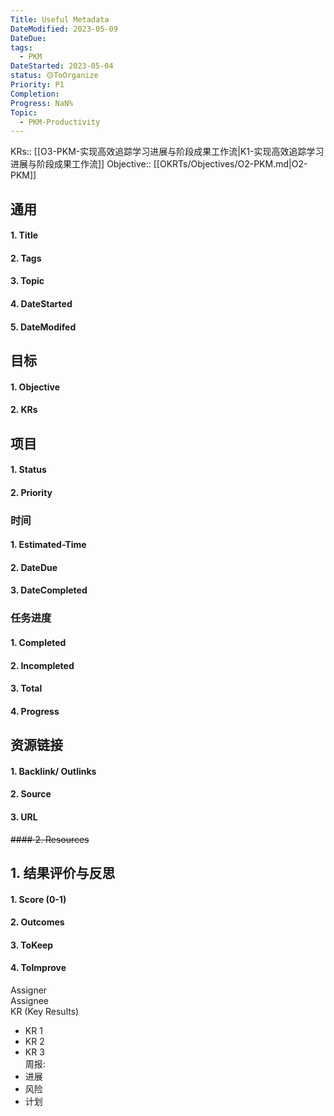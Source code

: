 ```yaml
---
Title: Useful Metadata
DateModified: 2023-05-09
DateDue:
tags:
  - PKM
DateStarted: 2023-05-04
status: 🟡ToOrganize
Priority: P1
Completion:
Progress: NaN%
Topic:
  - PKM-Productivity
---
```

KRs:: [[O3-PKM-实现高效追踪学习进展与阶段成果工作流|K1-实现高效追踪学习进展与阶段成果工作流]]
Objective:: [[OKRTs/Objectives/O2-PKM.md|O2-PKM]]
## 通用
#### 1. Title
#### 2. Tags
#### 3. Topic
#### 4. DateStarted
#### 5. DateModifed
## 目标
#### 1. Objective
#### 2. KRs
## 项目
#### 1. Status  
#### 2. Priority  
### 时间
#### 1. Estimated-Time 
#### 2. DateDue
#### 3. DateCompleted
### 任务进度
#### 1. Completed
#### 2. Incompleted
#### 3. Total
#### 4. Progress
## 资源链接
#### 1. Backlink/ Outlinks
#### 2. Source
#### 3. URL
~~#### 2. Resources~~
## 1. 结果评价与反思
#### 1. Score (0-1)
#### 2. Outcomes
#### 3. ToKeep
#### 4. ToImprove


Assigner  
Assignee  
KR (Key Results)

- KR 1
- KR 2
- KR 3  
  周报:
- 进展
- 风险
- 计划
